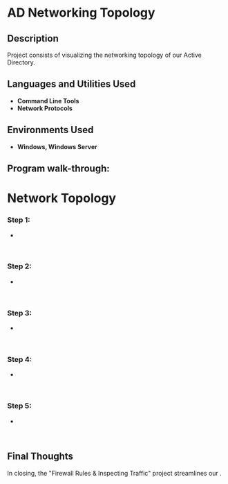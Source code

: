 <h1>AD Networking Topology</h1>



<h2>Description</h2>
Project consists of visualizing the networking topology of our Active Directory.
<br />


<h2>Languages and Utilities Used</h2>

- <b>Command Line Tools</b>
- <b>Network Protocols</b>

<h2>Environments Used </h2>

- <b>Windows, Windows Server</b>

<h2>Program walk-through:</h2>


<h1>Network Topology</h1>

<h3>Step 1:  </h3>
<p> </p>

- 

<br>


<h3>Step 2: </h3>
<p></p>

- 

<br>


<h3>Step 3: </h3>
<p></p>

- 

<br>



<h3>Step 4: </h3>
<p></p>

- 

<br>


<h3>Step 5: </h3>
<p></p>

- 

<br>



<h2> Final Thoughts </h2>

<p> In closing, the "Firewall Rules & Inspecting Traffic" project streamlines our  .</p>
